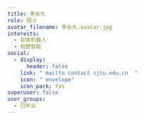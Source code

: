 ```yaml
---
title: 李长久
role: 硕士
avatar_filename: 李长久.avatar.jpg
interests:
  - 软体机器人
  - 柏楚智能
social:
  - display:
      header: false
    link: " mailto contact sjtu.edu.cn  "
    icon: " envelope"
    icon_pack: fas
superuser: false
user_groups:
  - 已毕业
---
```

